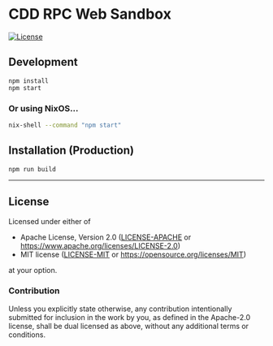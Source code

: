 CDD RPC Web Sandbox
===================
[![License](https://img.shields.io/badge/license-Apache--2.0%20OR%20MIT-blue.svg)](https://opensource.org/licenses/Apache-2.0)

## Development

```bash:
npm install
npm start
```

### Or using NixOS...
```bash
nix-shell --command "npm start"
```

## Installation (Production)

```bash:
npm run build
```
---

## License

Licensed under either of

- Apache License, Version 2.0 ([LICENSE-APACHE](LICENSE-APACHE) or <https://www.apache.org/licenses/LICENSE-2.0>)
- MIT license ([LICENSE-MIT](LICENSE-MIT) or <https://opensource.org/licenses/MIT>)

at your option.

### Contribution

Unless you explicitly state otherwise, any contribution intentionally submitted
for inclusion in the work by you, as defined in the Apache-2.0 license, shall be
dual licensed as above, without any additional terms or conditions.


